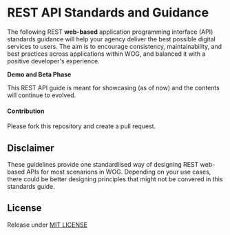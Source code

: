 # REST API Standards and Guidance

The following REST **web-based** application programming interface \(API\) standards guidance will help your agency deliver the best possible digital services to users. The aim is to encourage consistency, maintainability, and best practices across applications within WOG, and balanced it with a positive developer's experience.

**Demo and Beta Phase**

This REST API guide is meant for showcasing \(as of now\) and the contents will continue to evolved.

#### Contribution

Please fork this repository and create a pull request.

## Disclaimer

These guidelines provide one standardlised way of designing REST web-based APIs for most scenarions in WOG. Depending on your use cases, there could be better designing principles that might not be convered in this standards guide.

## License

Release under [MIT LICENSE](https://github.com/robincher/gds-api-guides/blob/master/LICENSE)

